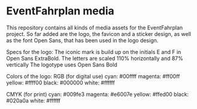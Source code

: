 # EventFahrplan media

This repository contains all kinds of media assets for the EventFahrplan project.
So far added are the logo, the favicon and a sticker design, as well as the font Open Sans, that has been used in the logo design. 

Specs for the logo:
The iconic mark is build up on the initials E and F in Open Sans ExtraBold. The letters are scaled 110% horizontally and 87% vertically
The logotype uses Open Sans Bold

Colors of the logo: 
RGB (for digital use)
cyan: #00ffff 
magenta: #ff00ff
yellow: #ffff00
black: #000000
white: #ffffff

CMYK (for print)
cyan: #009fe3
magenta: #e6007e
yellow: #ffed00
black: #020a0a
white: #ffffff
